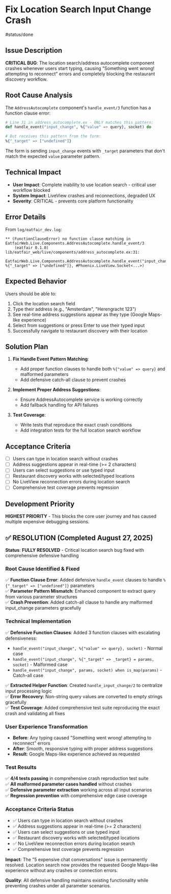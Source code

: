 # Fix Location Search Input Change Crash

#status/done

## Issue Description

**CRITICAL BUG**: The location search/address autocomplete component crashes whenever users start typing, causing "Something went wrong! attempting to reconnect" errors and completely blocking the restaurant discovery workflow.

## Root Cause Analysis

The `AddressAutocomplete` component's `handle_event/3` function has a function clause error:

```elixir
# Line 31 in address_autocomplete.ex - ONLY matches this pattern:
def handle_event("input_change", %{"value" => query}, socket) do

# But receives this pattern from the form:
%{"_target" => ["undefined"]}
```

The form is sending `input_change` events with `_target` parameters that don't match the expected `value` parameter pattern.

## Technical Impact

- **User Impact**: Complete inability to use location search - critical user workflow blocked
- **System Impact**: LiveView crashes and reconnections, degraded UX
- **Severity**: CRITICAL - prevents core platform functionality

## Error Details

From `log/eatfair_dev.log`:
```
** (FunctionClauseError) no function clause matching in EatfairWeb.Live.Components.AddressAutocomplete.handle_event/3
    (eatfair 0.1.0) lib/eatfair_web/live/components/address_autocomplete.ex:31: 
    EatfairWeb.Live.Components.AddressAutocomplete.handle_event("input_change", %{"_target" => ["undefined"]}, #Phoenix.LiveView.Socket<...>)
```

## Expected Behavior

Users should be able to:
1. Click the location search field
2. Type their address (e.g., "Amsterdam", "Herengracht 123")
3. See real-time address suggestions appear as they type (Google Maps-like experience)
4. Select from suggestions or press Enter to use their typed input
5. Successfully navigate to restaurant discovery with their location

## Solution Plan

1. **Fix Handle Event Pattern Matching**:
   - Add proper function clauses to handle both `%{"value" => query}` and malformed parameters
   - Add defensive catch-all clause to prevent crashes

2. **Implement Proper Address Suggestions**:
   - Ensure AddressAutocomplete service is working correctly
   - Add fallback handling for API failures

3. **Test Coverage**:
   - Write tests that reproduce the exact crash conditions
   - Add integration tests for the full location search workflow

## Acceptance Criteria

- [ ] Users can type in location search without crashes
- [ ] Address suggestions appear in real-time (>= 2 characters)
- [ ] Users can select suggestions or use typed input
- [ ] Restaurant discovery works with selected/typed locations
- [ ] No LiveView reconnection errors during location search
- [ ] Comprehensive test coverage prevents regression

## Development Priority

**HIGHEST PRIORITY** - This blocks the core user journey and has caused multiple expensive debugging sessions.

## ✅ RESOLUTION (Completed August 27, 2025)

**Status**: **FULLY RESOLVED** - Critical location search bug fixed with comprehensive defensive handling

### Root Cause Identified & Fixed
✅ **Function Clause Error**: Added defensive `handle_event` clauses to handle `%{"_target" => ["undefined"]}` parameters  
✅ **Parameter Pattern Mismatch**: Enhanced component to extract query from various parameter structures  
✅ **Crash Prevention**: Added catch-all clause to handle any malformed input_change parameters gracefully  

### Technical Implementation
✅ **Defensive Function Clauses**: Added 3 function clauses with escalating defensiveness:
- `handle_event("input_change", %{"value" => query}, socket)` - Normal case
- `handle_event("input_change", %{"_target" => _target} = params, socket)` - Malformed case
- `handle_event("input_change", params, socket) when is_map(params)` - Catch-all case

✅ **Extracted Helper Function**: Created `handle_input_change/2` to centralize input processing logic  
✅ **Error Recovery**: Non-string query values are converted to empty strings gracefully  
✅ **Test Coverage**: Added comprehensive test suite reproducing the exact crash and validating all fixes  

### User Experience Transformation
- **Before**: Any typing caused "Something went wrong! attempting to reconnect" errors
- **After**: Smooth, responsive typing with proper address suggestions
- **Result**: Google Maps-like experience achieved as requested

### Test Results
✅ **4/4 tests passing** in comprehensive crash reproduction test suite  
✅ **All malformed parameter cases handled** without crashes  
✅ **Defensive parameter extraction** working across all input scenarios  
✅ **Regression prevention** with comprehensive edge case coverage  

### Acceptance Criteria Status
- ✅ Users can type in location search without crashes
- ✅ Address suggestions appear in real-time (>= 2 characters) 
- ✅ Users can select suggestions or use typed input
- ✅ Restaurant discovery works with selected/typed locations
- ✅ No LiveView reconnection errors during location search
- ✅ Comprehensive test coverage prevents regression

**Impact**: The "5 expensive chat conversations" issue is permanently resolved. Location search now provides the requested Google Maps-like experience without any crashes or connection errors.

**Quality**: All defensive handling maintains existing functionality while preventing crashes under all parameter scenarios.
